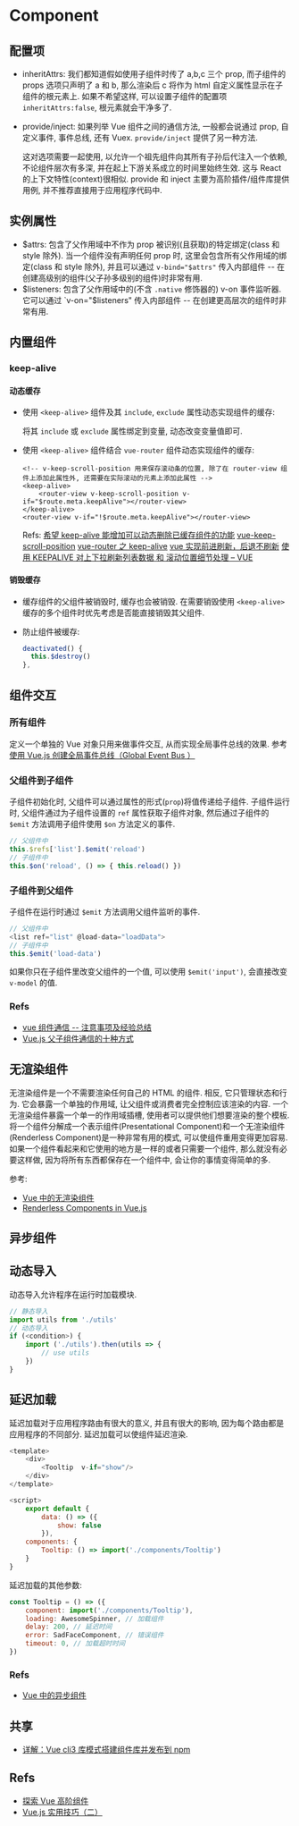# Component
## 配置项
* inheritAttrs: 我们都知道假如使用子组件时传了 a,b,c 三个 prop, 而子组件的 props 选项只声明了 a 和 b, 那么渲染后 c 将作为 html 自定义属性显示在子组件的根元素上. 如果不希望这样, 可以设置子组件的配置项 `inheritAttrs:false`, 根元素就会干净多了.
* provide/inject: 如果列举 Vue 组件之间的通信方法, 一般都会说通过 prop, 自定义事件, 事件总线, 还有 Vuex. `provide/inject` 提供了另一种方法.

    这对选项需要一起使用, 以允许一个祖先组件向其所有子孙后代注入一个依赖, 不论组件层次有多深, 并在起上下游关系成立的时间里始终生效. 这与 React 的上下文特性(context)很相似.
    provide 和 inject 主要为高阶插件/组件库提供用例, 并不推荐直接用于应用程序代码中.
    

## 实例属性
* \$attrs: 包含了父作用域中不作为 prop 被识别(且获取)的特定绑定(class 和 style 除外). 当一个组件没有声明任何 prop 时, 这里会包含所有父作用域的绑定(class 和 style 除外), 并且可以通过 `v-bind="$attrs"` 传入内部组件 -- 在创建高级别的组件(父子孙多级别的组件)时非常有用.
* \$listeners: 包含了父作用域中的(不含 `.native` 修饰器的) v-on 事件监听器. 它可以通过 `v-on="$listeners" 传入内部组件 -- 在创建更高层次的组件时非常有用.

## 内置组件
### keep-alive
#### 动态缓存
* 使用 `<keep-alive>` 组件及其 `include`, `exclude` 属性动态实现组件的缓存:

    将其 `include` 或 `exclude` 属性绑定到变量, 动态改变变量值即可.

* 使用 `<keep-alive>` 组件结合 `vue-router` 组件动态实现组件的缓存:

    ```
    <!-- v-keep-scroll-position 用来保存滚动条的位置, 除了在 router-view 组件上添加此属性外, 还需要在实际滚动的元素上添加此属性 -->
    <keep-alive>
        <router-view v-keep-scroll-position v-if="$route.meta.keepAlive"></router-view>
    </keep-alive>
    <router-view v-if="!$route.meta.keepAlive"></router-view>
    ```
    Refs: 
        [希望 keep-alive 能增加可以动态删除已缓存组件的功能](https://github.com/vuejs/vue/issues/6509)
        [vue-keep-scroll-position](https://github.com/beeplin/vue-keep-scroll-position)
        [vue-router 之 keep-alive](https://www.jianshu.com/p/0b0222954483)
        [vue 实现前进刷新，后退不刷新](https://juejin.im/post/5a69894a518825733b0f12f2)
        [使用 KEEPALIVE 对上下拉刷新列表数据 和 滚动位置细节处理 – VUE](http://sparkgis.com/java/2018/02/%E4%BD%BF%E7%94%A8keepalive%E5%AF%B9%E4%B8%8A%E4%B8%8B%E6%8B%89%E5%88%B7%E6%96%B0%E5%88%97%E8%A1%A8%E6%95%B0%E6%8D%AE-%E5%92%8C-%E6%BB%9A%E5%8A%A8%E4%BD%8D%E7%BD%AE%E7%BB%86%E8%8A%82%E5%A4%84%E7%90%86/)
       
#### 销毁缓存 
* 缓存组件的父组件被销毁时, 缓存也会被销毁. 在需要销毁使用 `<keep-alive>` 缓存的多个组件时优先考虑是否能直接销毁其父组件.
* 防止组件被缓存:
    
    ```js
    deactivated() {
      this.$destroy()
    },
    ```

    
    
## 组件交互
### 所有组件
定义一个单独的 Vue 对象只用来做事件交互, 从而实现全局事件总线的效果. 参考 [使用 Vue.js 创建全局事件总线（Global Event Bus ）](http://www.pilishen.com/posts/Creating-a-Global-Event-Bus-with-VueJs)

### 父组件到子组件
子组件初始化时, 父组件可以通过属性的形式(`prop`)将值传递给子组件.
子组件运行时, 父组件通过为子组件设置的 `ref` 属性获取子组件对象, 然后通过子组件的 `$emit` 方法调用子组件使用 `$on` 方法定义的事件.
```js
// 父组件中
this.$refs['list'].$emit('reload')
// 子组件中
this.$on('reload', () => { this.reload() })
```

### 子组件到父组件
子组件在运行时通过 `$emit` 方法调用父组件监听的事件.
```js
// 父组件中
<list ref="list" @load-data="loadData">
// 子组件中
this.$emit('load-data')
```

如果你只在子组件里改变父组件的一个值, 可以使用 `$emit('input')`, 会直接改变 `v-model` 的值.

### Refs
* [vue 组件通信 -- 注意事项及经验总结](https://juejin.im/post/5bc092806fb9a05cf2301f25)
* [Vue.js 父子组件通信的十种方式](https://juejin.im/post/5bd18c72e51d455e3f6e4334)


## 无渲染组件
无渲染组件是一个不需要渲染任何自己的 HTML 的组件. 相反, 它只管理状态和行为. 它会暴露一个单独的作用域, 让父组件或消费者完全控制应该渲染的内容.
一个无渲染组件暴露一个单一的作用域插槽, 使用者可以提供他们想要渲染的整个模板.
将一个组件分解成一个表示组件(Presentational Component)和一个无渲染组件(Renderless Component)是一种非常有用的模式, 可以使组件重用变得更加容易.
如果一个组件看起来和它使用的地方是一样的或者只需要一个组件, 那么就没有必要这样做, 因为将所有东西都保存在一个组件中, 会让你的事情变得简单的多.

参考: 

  *  [Vue 中的无渲染组件](https://www.w3cplus.com/vue/renderless-components-in-vuejs.html)
  *  [Renderless Components in Vue.js](https://adamwathan.me/renderless-components-in-vuejs/)

## 异步组件
## 动态导入
动态导入允许程序在运行时加载模块.

```javascript
// 静态导入
import utils from './utils'
// 动态导入
if (<condition>) {
    import ('./utils').then(utils => {
        // use utils
    })
}
```

## 延迟加载 
延迟加载对于应用程序路由有很大的意义, 并且有很大的影响, 因为每个路由都是应用程序的不同部分.
延迟加载可以使组件延迟渲染.

```javascript
<template>
    <div>
        <Tooltip  v-if="show"/>
    </div>
</template>

<script>
    export default {
        data: () => ({
            show: false
        }),
    components: {
        Tooltip: () => import('./components/Tooltip')
    }
}
```

延迟加载的其他参数:

```javascript
const Tooltip = () => ({
    component: import('./components/Tooltip'),
    loading: AwesomeSpinner, // 加载组件
    delay: 200, // 延迟时间
    error: SadFaceComponent, // 错误组件
    timeout: 0, // 加载超时时间
})
```

### Refs
* [Vue 中的异步组件](https://www.w3cplus.com/vue/async-vuejs-components.html)

## 共享
* [详解：Vue cli3 库模式搭建组件库并发布到 npm](https://juejin.im/post/5bbab9de5188255c8c0cb0e3)

## Refs
* [探索 Vue 高阶组件](http://hcysun.me/2018/01/05/%E6%8E%A2%E7%B4%A2Vue%E9%AB%98%E9%98%B6%E7%BB%84%E4%BB%B6/)
* [Vue.js 实用技巧（二）](https://zhuanlan.zhihu.com/p/25623356)

